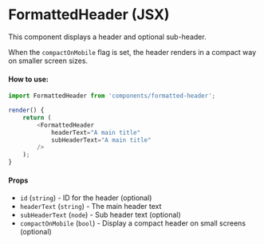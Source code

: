 FormattedHeader (JSX)
=====================

This component displays a header and optional sub-header.

When the `compactOnMobile` flag is set, the header renders in a compact way on smaller screen sizes.

#### How to use:

```js
import FormattedHeader from 'components/formatted-header';

render() {
	return (
		<FormattedHeader
			headerText="A main title"
			subHeaderText="A main title"
		/>
	);
}
```

#### Props

* `id` (`string`) - ID for the header (optional)
* `headerText` (`string`) - The main header text
* `subHeaderText` (`node`) - Sub header text (optional)
* `compactOnMobile` (`bool`) - Display a compact header on small screens (optional)
